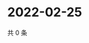 # 2022-02-25

共 0 条

<!-- BEGIN WEIBO -->
<!-- 最后更新时间 Fri Feb 25 2022 21:13:55 GMT+0800 (China Standard Time) -->

<!-- END WEIBO -->
